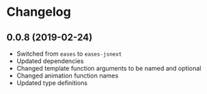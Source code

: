 # Changelog

## 0.0.8 (2019-02-24)
- Switched from `eases` to `eases-jsnext` 
- Updated dependencies
- Changed template function arguments to be named and optional
- Changed animation function names
- Updated type definitions
